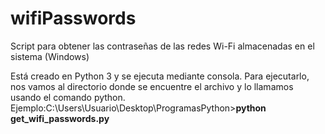 # wifiPasswords
Script para obtener las contraseñas de las redes Wi-Fi almacenadas en el sistema (Windows)

Está creado en Python 3 y se ejecuta mediante consola. Para ejecutarlo, nos vamos al directorio donde se encuentre el archivo y lo llamamos usando el comando python.
Ejemplo:C:\Users\Usuario\Desktop\ProgramasPython\>**python get_wifi_passwords.py**
